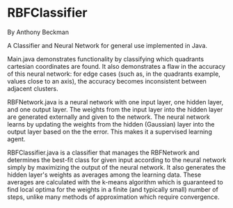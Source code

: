 RBFClassifier
=============
By Anthony Beckman

A Classifier and Neural Network for general use implemented in Java.

Main.java demonstrates functionality by classifying which quadrants cartesian coordinates are found.
It also demonstrates a flaw in the accuracy of this neural network: for edge cases (such as, in the
quadrants example, values close to an axis), the accuracy becomes inconsistent between adjacent
clusters.

RBFNetwork.java is a neural network with one input layer, one hidden layer, and one output layer. The
weights from the input layer into the hidden layer are generated externally and given to the network.
The neural network learns by updating the weights from the hidden (Gaussian) layer into the
output layer based on the the error. This makes it a supervised learning agent.

RBFClassifier.java is a classifier that manages the RBFNetwork and determines the best-fit class for
given input according to the neural network simply by maximizing the output of the neural network. It
also generates the hidden layer's weights as averages among the learning data. These averages are
calculated with the k-means algorithm which is guaranteed to find local optima for the weights in a
finite (and typically small) number of steps, unlike many methods of approximation which require
convergence.
